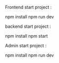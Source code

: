 Frontend start project : 

npm install 
npm run dev


backend start project :

npm install
npm start

Admin start project :

npm install
npm run dev



